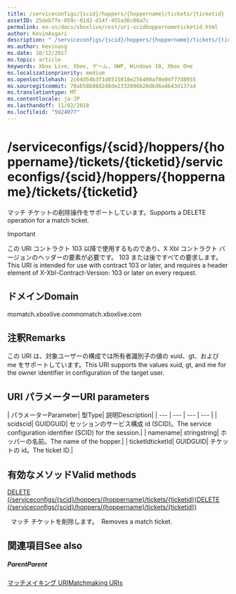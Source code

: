 ```yaml
---
title: /serviceconfigs/{scid}/hoppers/{hoppername}/tickets/{ticketid}
assetID: 25deb7fe-859c-01d2-d14f-455a36c08a7c
permalink: en-us/docs/xboxlive/rest/uri-scidhoppernameticketid.html
author: KevinAsgari
description: " /serviceconfigs/{scid}/hoppers/{hoppername}/tickets/{ticketid}"
ms.author: kevinasg
ms.date: 10/12/2017
ms.topic: article
keywords: Xbox Live, Xbox, ゲーム, UWP, Windows 10, Xbox One
ms.localizationpriority: medium
ms.openlocfilehash: 2c64d54b3f1d8515018e256400af8e04f77d8955
ms.sourcegitcommit: 70ab58b88d248de2332096b20dbd6a4643d137a4
ms.translationtype: MT
ms.contentlocale: ja-JP
ms.lasthandoff: 11/02/2018
ms.locfileid: "5924077"
---
```

# <a name="serviceconfigsscidhoppershoppernameticketsticketid"></a><span data-ttu-id="b523f-104">/serviceconfigs/{scid}/hoppers/{hoppername}/tickets/{ticketid}</span><span class="sxs-lookup"><span data-stu-id="b523f-104">/serviceconfigs/{scid}/hoppers/{hoppername}/tickets/{ticketid}</span></span>

<span data-ttu-id="b523f-105">マッチ チケットの削除操作をサポートしています。</span><span class="sxs-lookup"><span data-stu-id="b523f-105">Supports a DELETE operation for a match ticket.</span></span>

> [!IMPORTANT]
> <span data-ttu-id="b523f-106">この URI コントラクト 103 以降で使用するものであり、X Xbl コントラクト バージョンのヘッダーの要素が必要です。 103 または後ですべての要求します。</span><span class="sxs-lookup"><span data-stu-id="b523f-106">This URI is intended for use with contract 103 or later, and requires a header element of X-Xbl-Contract-Version: 103 or later on every request.</span></span>

<a id="ID4ER"></a>


## <a name="domain"></a><span data-ttu-id="b523f-107">ドメイン</span><span class="sxs-lookup"><span data-stu-id="b523f-107">Domain</span></span>
<span data-ttu-id="b523f-108">momatch.xboxlive.com</span><span class="sxs-lookup"><span data-stu-id="b523f-108">momatch.xboxlive.com</span></span>  
<a id="ID4EW"></a>


## <a name="remarks"></a><span data-ttu-id="b523f-109">注釈</span><span class="sxs-lookup"><span data-stu-id="b523f-109">Remarks</span></span>
<span data-ttu-id="b523f-110">この URI は、対象ユーザーの構成では所有者識別子の値の xuid、gt、および me をサポートしています。</span><span class="sxs-lookup"><span data-stu-id="b523f-110">This URI supports the values xuid, gt, and me for the owner identifier in configuration of the target user.</span></span>  
<a id="ID4E2"></a>


## <a name="uri-parameters"></a><span data-ttu-id="b523f-111">URI パラメーター</span><span class="sxs-lookup"><span data-stu-id="b523f-111">URI parameters</span></span>

| <span data-ttu-id="b523f-112">パラメーター</span><span class="sxs-lookup"><span data-stu-id="b523f-112">Parameter</span></span>| <span data-ttu-id="b523f-113">型</span><span class="sxs-lookup"><span data-stu-id="b523f-113">Type</span></span>| <span data-ttu-id="b523f-114">説明</span><span class="sxs-lookup"><span data-stu-id="b523f-114">Description</span></span>|
| --- | --- | --- | --- |
| <span data-ttu-id="b523f-115">scid</span><span class="sxs-lookup"><span data-stu-id="b523f-115">scid</span></span>| <span data-ttu-id="b523f-116">GUID</span><span class="sxs-lookup"><span data-stu-id="b523f-116">GUID</span></span>| <span data-ttu-id="b523f-117">セッションのサービス構成 id (SCID)。</span><span class="sxs-lookup"><span data-stu-id="b523f-117">The service configuration identifier (SCID) for the session.</span></span>|
| <span data-ttu-id="b523f-118">name</span><span class="sxs-lookup"><span data-stu-id="b523f-118">name</span></span>| <span data-ttu-id="b523f-119">string</span><span class="sxs-lookup"><span data-stu-id="b523f-119">string</span></span>| <span data-ttu-id="b523f-120">ホッパーの名前。</span><span class="sxs-lookup"><span data-stu-id="b523f-120">The name of the hopper.</span></span>|
| <span data-ttu-id="b523f-121">ticketId</span><span class="sxs-lookup"><span data-stu-id="b523f-121">ticketId</span></span>| <span data-ttu-id="b523f-122">GUID</span><span class="sxs-lookup"><span data-stu-id="b523f-122">GUID</span></span>| <span data-ttu-id="b523f-123">チケットの id。</span><span class="sxs-lookup"><span data-stu-id="b523f-123">The ticket ID.</span></span>|

<a id="ID4EJC"></a>


## <a name="valid-methods"></a><span data-ttu-id="b523f-124">有効なメソッド</span><span class="sxs-lookup"><span data-stu-id="b523f-124">Valid methods</span></span>

[<span data-ttu-id="b523f-125">DELETE (/serviceconfigs/{scid}/hoppers/{hoppername}/tickets/{ticketid})</span><span class="sxs-lookup"><span data-stu-id="b523f-125">DELETE (/serviceconfigs/{scid}/hoppers/{hoppername}/tickets/{ticketid})</span></span>](uri-scidhoppernameticketiddelete.md)

<span data-ttu-id="b523f-126">&nbsp;&nbsp;マッチ チケットを削除します。</span><span class="sxs-lookup"><span data-stu-id="b523f-126">&nbsp;&nbsp;Removes a match ticket.</span></span>

<a id="ID4ETC"></a>


## <a name="see-also"></a><span data-ttu-id="b523f-127">関連項目</span><span class="sxs-lookup"><span data-stu-id="b523f-127">See also</span></span>

<a id="ID4EVC"></a>


##### <a name="parent"></a><span data-ttu-id="b523f-128">Parent</span><span class="sxs-lookup"><span data-stu-id="b523f-128">Parent</span></span>  

[<span data-ttu-id="b523f-129">マッチメイキング URI</span><span class="sxs-lookup"><span data-stu-id="b523f-129">Matchmaking URIs</span></span>](atoc-reference-matchtickets.md)
